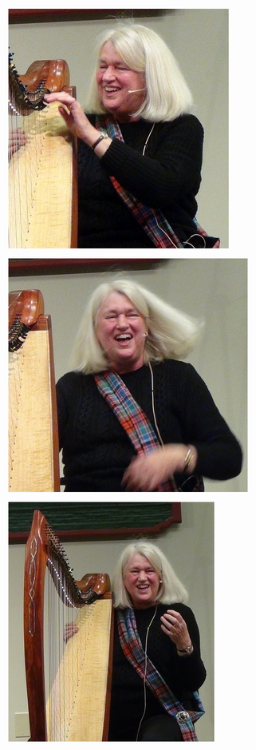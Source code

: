 <a href="/contact"><img src="performing-4.jpg" /></a>
<br /><br />
<a href="/contact"><img src="performing-3.jpg" /></a>
<br /><br />
<a href="/contact"><img src="performing.jpg" /></a>